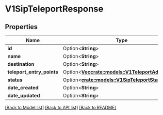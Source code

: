# V1SipTeleportResponse

## Properties

Name | Type | Description | Notes
------------ | ------------- | ------------- | -------------
**id** | Option<**String**> |  | [optional]
**name** | Option<**String**> |  | [optional]
**destination** | Option<**String**> |  | [optional]
**teleport_entry_points** | Option<[**Vec<crate::models::V1TeleportAddresses>**](v1TeleportAddresses.md)> |  | [optional]
**status** | Option<[**crate::models::V1SipTeleportStatus**](v1SipTeleportStatus.md)> |  | [optional]
**date_created** | Option<**String**> |  | [optional]
**date_updated** | Option<**String**> |  | [optional]

[[Back to Model list]](../README.md#documentation-for-models) [[Back to API list]](../README.md#documentation-for-api-endpoints) [[Back to README]](../README.md)


